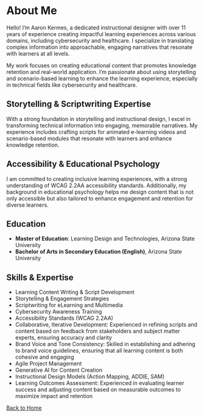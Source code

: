 # About Me

Hello! I’m Aaron Kermes, a dedicated instructional designer with over 11 years of experience creating impactful learning experiences across various domains, including cybersecurity and healthcare. I specialize in translating complex information into approachable, engaging narratives that resonate with learners at all levels.

My work focuses on creating educational content that promotes knowledge retention and real-world application. I’m passionate about using storytelling and scenario-based learning to enhance the learning experience, especially in technical fields like cybersecurity and healthcare.

## Storytelling & Scriptwriting Expertise
With a strong foundation in storytelling and instructional design, I excel in transforming technical information into engaging, memorable narratives. My experience includes crafting scripts for animated e-learning videos and scenario-based modules that resonate with learners and enhance knowledge retention.

## Accessibility & Educational Psychology
I am committed to creating inclusive learning experiences, with a strong understanding of WCAG 2.2AA accessibility standards. Additionally, my background in educational psychology helps me design content that is not only accessible but also tailored to enhance engagement and retention for diverse learners.

## Education
- **Master of Education**: Learning Design and Technologies, Arizona State University
- **Bachelor of Arts in Secondary Education (English)**, Arizona State University

## Skills & Expertise
- Learning Content Writing & Script Development
- Storytelling & Engagement Strategies
- Scriptwriting for eLearning and Multimedia
- Cybersecurity Awareness Training
- Accessibility Standards (WCAG 2.2AA)
- Collaborative, Iterative Development: Experienced in refining scripts and content based on feedback from stakeholders and subject matter experts, ensuring accuracy and clarity
- Brand Voice and Tone Consistency: Skilled in establishing and adhering to brand voice guidelines, ensuring that all learning content is both cohesive and engaging
- Agile Project Management
- Generative AI for Content Creation
- Instructional Design Models (Action Mapping, ADDIE, SAM)
- Learning Outcomes Assessment: Experienced in evaluating learner success and adjusting content based on measurable outcomes to maximize impact and retention

[Back to Home](index.html)
